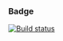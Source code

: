 
### Badge
[![Build status](https://ci.appveyor.com/api/projects/status/n6y4856svl139362?svg=true)](https://ci.appveyor.com/project/KateYachmeneva/ahj-forms)

